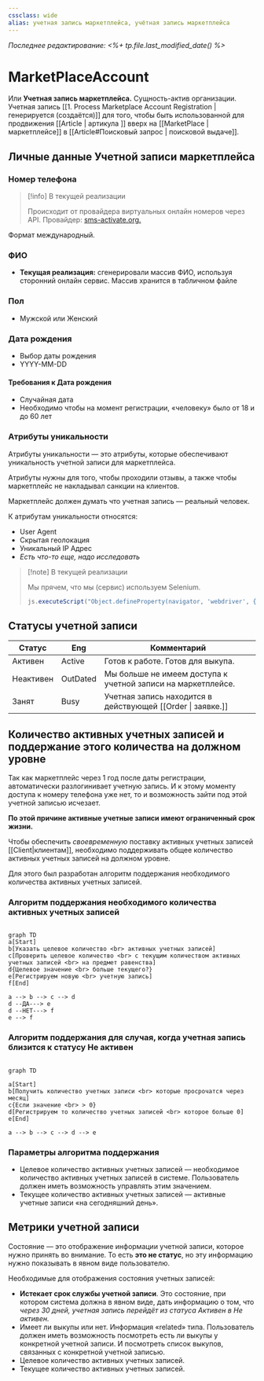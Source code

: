 ```yaml
---
cssclass: wide
alias: учетная запись маркетплейса, учётная запись маркетплейса
---
```


*Последнее редактирование: <%+ tp.file.last_modified_date() %>*

# MarketPlaceAccount

Или **Учетная запись маркетплейса.** Сущность-актив организации. Учетная запись [[1. Process Marketplace Account Registration | генерируется (создаётся)]] для того, чтобы быть использованной для продвижения [[Article | артикула ]] вверх на [[MarketPlace | маркетплейсе]] в [[Article#Поисковый запрос | поисковой выдаче]].

## Личные данные Учетной записи маркетплейса 

### Номер телефона

>[!info] В текущей реализации
>
>Происходит от провайдера виртуальных онлайн номеров через API. Провайдер: [sms-activate.org.](https://sms-activate.org/ru) 

Формат международный.

### ФИО

- **Текущая реализация:** сгенерировали массив ФИО, используя сторонний онлайн сервис. Массив хранится в табличном файле 

### Пол

- Мужской или Женский

### Дата рождения

- Выбор даты рождения
- YYYY-MM-DD

####  Требования к Дата рождения

- Случайная дата
- Необходимо чтобы на момент регистрации, «человеку» было от 18 и до 60 лет

### Атрибуты уникальности

Атрибуты уникальности — это атрибуты, которые обеспечивают уникальность учетной записи для маркетплейса. 

Атрибуты нужны для того, чтобы проходили отзывы, а также чтобы маркетплейс не накладывал санкции на клиентов.

Маркетплейс должен думать что учетная запись — реальный человек. 

К атрибутам уникальности относятся:  

- User Agent
- Скрытая геолокация
- Уникальный IP Адрес
- *Есть что-то еще, надо исследовать*

>[!note] В текущей реализации 
>
>Мы прячем, что мы (сервис) используем Selenium. 
> ```js
> js.executeScript("Object.defineProperty(navigator, 'webdriver', {get: () => undefined})");```


## Статусы учетной записи

| Статус    | Eng      | Комментарий                                                  |
| --------- | -------- | ------------------------------------------------------------ |
| Активен   | Active   | Готов к работе. Готов для выкупа.                            |
| Неактивен | OutDated | Мы больше не имеем доступа к учетной записи на маркетплейсе. |
| Занят     | Busy     | Учетная запись находится в действующей [[Order \| заявке.]]  | 

## Количество активных учетных записей и поддержание этого количества на должном уровне

Так как маркетплейс через 1 год после даты регистрации, автоматически разлогинивает учетную запись. И к этому моменту доступа к номеру телефона уже нет, то и возможность зайти под этой учетной записью исчезает. 

**По этой причине активные учетные записи имеют ограниченный срок жизни.** 

Чтобы обеспечить *своевременную*  поставку активных учетных записей [[Client|клиентам]], необходимо поддерживать общее количество активных учетных записей на должном уровне. 

Для этого был разработан алгоритм поддержания необходимого количества активных учетных записей. 

### Алгоритм поддержания необходимого количества активных учетных записей 

```mermaid

graph TD
a[Start]
b[Указать целевое количество <br> активных учетных записей]
c[Проверить целевое количество <br> с текущим количеством активных учетных записей <br> на предмет равенства]
d{Целевое значение <br> больше текущего?}
e[Регистрируем новую <br> учетную запись]
f[End]

a --> b --> c --> d
d --ДА---> e
d --НЕТ---> f
e --> f 

```

### Алгоритм поддержания для случая, когда учетная запись близится к статусу Не активен

```mermaid

graph TD

a[Start]
b[Получить количество учетных записи <br> которые просрочатся через месяц]
c{Если значение <br> > 0}
d[Регистрируем то количество учетных записей <br> которое больше 0]
e[End]

a --> b --> c --> d --> e 

```


### Параметры алгоритма поддержания

- Целевое количество активных учетных записей — необходимое количество активных учетных записей в системе. Пользователь должен иметь возможность управлять этим значением. 
- Текущее количество активных учетных записей — активные учетные записи «на сегодняшний день». 

## Метрики учетной записи

Состояние — это отображение информации учетной записи, которое нужно принять во внимание. То есть **это не статус**, но эту информацию нужно показывать в явном виде пользователю. 

Необходимые для отображения состояния учетных записей: 

- **Истекает срок службы учетной записи**. Это состояние, при котором система должна в явном виде, дать информацию о том, что *через 30 дней, учетная запись перейдёт из статуса Активен в Не активен.* 
- Имеет ли выкупы или нет. Информация «related» типа. Пользователь должен иметь возможность посмотреть есть ли выкупы у конкретной учетной записи. И посмотреть список выкупов, связанных с конкретной учетной записью. 
- Целевое количество активных учетных записей.
- Текущее количество активных учетных записей.